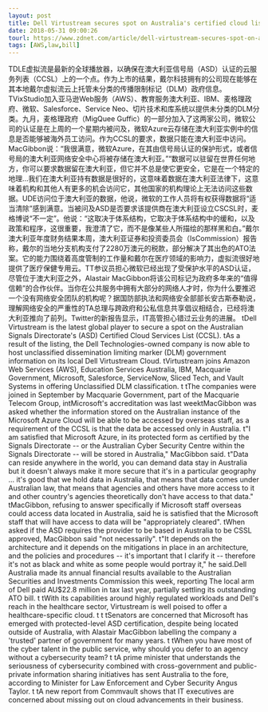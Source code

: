 ```yaml
---
layout: post
title: Dell Virtustream secures spot on Australia's certified cloud list
date: 2018-05-31 09:00:26
tourl: https://www.zdnet.com/article/dell-virtustream-secures-spot-on-australias-certified-cloud-list/
tags: [AWS,law,bill]
---
```

TDLE虚拟流是最新的全球播放器，以确保在澳大利亚信号局（ASD）认证的云服务列表（CCSL）上的一个点。作为上市的结果，戴尔科技拥有的公司现在能够在其本地戴尔虚拟流云上托管未分类的传播限制标记（DLM）政府信息。TVixStudio加入亚马逊Web服务（AWS）、教育服务澳大利亚、IBM、麦格理政府、微软、Salesforce、Service Neo、切片技术和库系统以提供未分类的DLM分类。九月，麦格理政府（MigQuee Guffic）的一部分加入了这两家公司，微软公司的认证是在上周的一个星期内被问及，微软Azure云存储在澳大利亚实例中的信息是否能够被海外员工访问。作为CCSL的要求，数据只能在澳大利亚中访问。MacGibbon说：“我很满意，微软Azure，在其由信号局认证的保护形式，或者信号局的澳大利亚网络安全中心将被存储在澳大利亚。”“数据可以驻留在世界任何地方，你可以要求数据留在澳大利亚，但它并不总是使它更安全，它是在一个特定的地理…我们在澳大利亚持有数据是很好的，这意味着数据在澳大利亚法律下，这意味着机构和其他人有更多的机会访问它，其他国家的机构理论上无法访问这些数据。UDE访问位于澳大利亚的数据，他说，微软的工作人员将有权获得数据将“适当清除”感到满意。当被问及ASD是否要求该提供商在澳大利亚设立CSCSL时，麦格博说“不一定”。他说：“这取决于体系结构，它取决于体系结构中的缓和，以及政策和程序，这很重要，我澄清了它，而不是像某些人所描绘的那样黑和白。”戴尔澳大利亚年度财务结果本周，澳大利亚证券和投资委员会（IsCommission）报告称，戴尔的当地分支机构支付了2280万澳元的税款，部分解决了其出色的ATO法案。它的能力围绕着高度管制的工作量和戴尔在医疗领域的影响力，虚拟流很好地提供了医疗保健专用云。TT参议员担心微软已经出现了受保护水平的ASD认证，尽管位于澳大利亚之外，Alastair MacGibbon将该公司标记为政府多年来的“值得信赖”的合作伙伴。当你在公共服务中拥有大部分的网络人才时，你为什么要推迟一个没有网络安全团队的机构呢？据国防部执法和网络安全部部长安古斯泰勒说，理解网络安全的严重性的TA总理与跨政府和公私信息共享倡议相结合，已经将澳大利亚推向了前列。Twitter的新报告显示，IT高管担心错过云业务的进展。
 tDell Virtustream is the latest global player to secure a spot on the Australian Signals Directorate's (ASD) Certified Cloud Services List (CCSL). tAs a result of the listing, the Dell Technologies-owned company is now able to host unclassified dissemination limiting marker (DLM) government information on its local Dell Virtustream Cloud. tVirtustream joins Amazon Web Services (AWS), Education Services Australia, IBM, Macquarie Government, Microsoft, Salesforce, ServiceNow, Sliced Tech, and Vault Systems in offering Unclassified DLM classification. t tThe companies were joined in September by Macquarie Government, part of the Macquarie Telecom Group, intMicrosoft's accreditation was last weektMacGibbon was asked whether the information stored on the Australian instance of the Microsoft Azure Cloud will be able to be accessed by overseas staff, as a requirement of the CCSL is that the data be accessed only in Australia. t"I am satisfied that Microsoft Azure, in its protected form as certified by the Signals Directorate -- or the Australian Cyber Security Centre within the Signals Directorate -- will be stored in Australia," MacGibbon said. t"Data can reside anywhere in the world, you can demand data stay in Australia but it doesn't always make it more secure that it's in a particular geography ... it's good that we hold data in Australia, that means that data comes under Australian law, that means that agencies and others have more access to it and other country's agencies theoretically don't have access to that data." tMacGibbon, refusing to answer specifically if Microsoft staff overseas could access data located in Australia, said he is satisfied that the Microsoft staff that will have access to data will be "appropriately cleared". tWhen asked if the ASD requires the provider to be based in Australia to be CSSL approved, MacGibbon said "not necessarily". t"It depends on the architecture and it depends on the mitigations in place in an architecture, and the policies and procedures -- it's important that I clarify it -- therefore it's not as black and white as some people would portray it," he said.Dell Australia made its annual financial results available to the Australian Securities and Investments Commission this week, reporting The local arm of Dell paid AU$22.8 million in tax last year, partially settling its outstanding ATO bill. t tWith its capabilities around highly regulated workloads and Dell's reach in the healthcare sector, Virtustream is well poised to offer a healthcare-specific cloud. t t tSenators are concerned that Microsoft has emerged with protected-level ASD certification, despite being located outside of Australia, with Alastair MacGibbon labelling the company a 'trusted' partner of government for many years. t tWhen you have most of the cyber talent in the public service, why should you defer to an agency without a cybersecurity team? t tA prime minister that understands the seriousness of cybersecurity combined with cross-government and public-private information sharing initiatives has sent Australia to the fore, according to Minister for Law Enforcement and Cyber Security Angus Taylor. t tA new report from Commvault shows that IT executives are concerned about missing out on cloud advancements in their business.